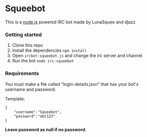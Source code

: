# Squeebot

This is a [node.js](http://nodejs.org/) powered IRC bot made by LunaSquee and djazz

### Getting started
1. Clone this repo
2. Install the dependencies `npm install`
3. Open `ircbot-squeebot.js` and change the irc server and channel
4. Run the bot `node irc-squeebot`

### Requirements
You must make a file called "login-details.json" that has your bot's username and password.

Template:
```
{
    "username":"Squeebot",
    "password":"abc123"
}
```

**Leave password as null if no password.**